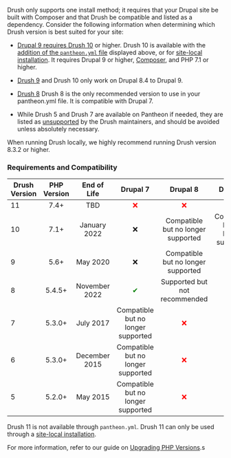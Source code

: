 
Drush only supports one install method; it requires that your Drupal site be built with Composer and that Drush be compatible and listed as a dependency. Consider the following information when determining which Drush version is best suited for your site:

* [Drupal 9 requires Drush 10](https://www.drush.org/latest/install/#drupal-compatibility) or higher.
Drush 10 is available with the [addition of the  `pantheon.yml` file](#configure-drush-version) displayed above, or for [site-local installation](#site-local-drush-usage). It requires Drupal 9 or higher, [Composer](/guides/composer/), and PHP 7.1 or higher.

* [Drush 9](https://docs.drush.org/en/9.x/) and Drush 10 only work on Drupal 8.4 to Drupal 9.

* [Drush 8](https://docs.drush.org/en/8.x/) Drush 8 is the only recommended version to use in your pantheon.yml file. It is compatible with Drupal 7.

* While Drush 5 and Drush 7 are available on Pantheon if needed, they are listed as [unsupported](https://docs.drush.org/en/8.x/install/#drupal-compatibility) by the Drush maintainers, and should be avoided unless absolutely necessary.

<Alert title="Note" type="info">

When running Drush locally, we highly recommend running Drush version 8.3.2 or higher.

</Alert>

### Requirements and Compatibility

| Drush Version  | PHP Version | End of Life     | Drupal 7| Drupal 8 | Drupal 9
| ------------- |:-------------:|:-------------:|:-------------:   |:-------------: |:-------------:  |        
| 11      | 7.4+     | TBD      |  <span style="color:red">❌ </span>    |<span style="color:red">❌ </span> |<span style="color:green">✔</span>  |
| 10      | 7.1+     | January 2022| ❌      |Compatible but no longer supported | Compatible but no longer supported| 
| 9      | 5.6+     | May 2020  | ❌      |Compatible but no longer supported |<span style="color:red">❌ </span>|
| 8     | 5.4.5+     | November 2022| <span style="color:green">✔</span>    |Supported but not recommended|<span style="color:red">❌ </span>|
| 7      | 5.3.0+     | July 2017| Compatible but no longer supported    |<span style="color:red">❌ </span>  |<span style="color:red">❌ </span>|
| 6      | 5.3.0+     | December 2015| Compatible but no longer supported    |<span style="color:red">❌ </span> |<span style="color:red">❌ </span>|
| 5     | 5.2.0+    | May 2015 | Compatible but no longer supported    |<span style="color:red">❌ </span>  |<span style="color:red">❌ </span> |

Drush 11 is not available through `pantheon.yml`. Drush 11 can only be used through a [site-local installation](#site-local-drush-usage).

For more information, refer to our guide on [Upgrading PHP Versions](/php-versions).s